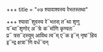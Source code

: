 +++
title = "०७ श्यावाश्वस्य रेभतस्तथा"

+++
श्यावा᳓शुवस्य रे᳓भतस् त᳓था शृणु  
य᳓था᳓शृणोर् अ᳓त्रेः क᳓र्माणि कृण्वतः᳓  
प्र᳓ त्रस᳓दस्युम् आविथ त्व᳓म् ए᳓क इ᳓न् नृषा᳓हिय  
इ᳓न्द्र क्षत्रा᳓णि वर्ध᳓यन्